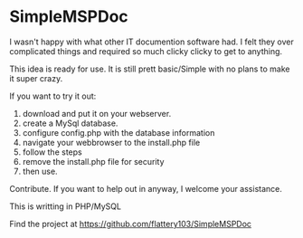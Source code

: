 # SimpleMSPDoc
I wasn't happy with what other IT documention software had.
I felt they over complicated things and required so much clicky clicky to get to anything.

This idea is ready for use. It is still prett basic/Simple with no plans to make it super crazy.

If you want to try it out:
1. download and put it on your webserver.
2. create a MySql database.
3. configure config.php with the database information
4. navigate your webbrowser to the install.php file
5. follow the steps
6. remove the install.php file for security
7. then use.


Contribute.
If you want to help out in anyway, I welcome your assistance.

This is writting in PHP/MySQL

Find the project at https://github.com/flattery103/SimpleMSPDoc
